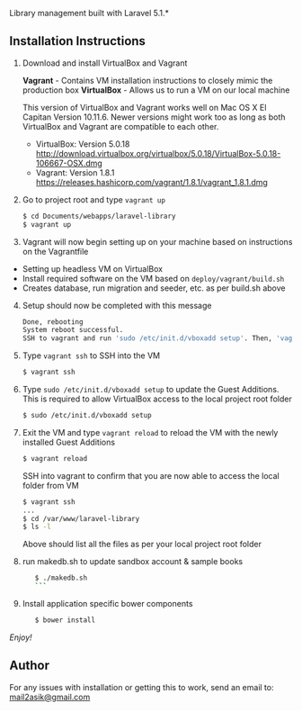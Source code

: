 Library management built with Laravel 5.1.*

## Installation Instructions

1. Download and install VirtualBox and Vagrant

   **Vagrant** - Contains VM installation instructions to closely mimic the production box
   **VirtualBox** - Allows us to run a VM on our local machine

   This version of VirtualBox and Vagrant works well on Mac OS X El Capitan Version 10.11.6. Newer versions might work too as long as both VirtualBox and Vagrant are compatible to each other.

   - VirtualBox: Version 5.0.18 http://download.virtualbox.org/virtualbox/5.0.18/VirtualBox-5.0.18-106667-OSX.dmg
   - Vagrant: Version 1.8.1 https://releases.hashicorp.com/vagrant/1.8.1/vagrant_1.8.1.dmg

2. Go to project root and type `vagrant up`

   ```bash
   $ cd Documents/webapps/laravel-library
   $ vagrant up
   ```

3. Vagrant will now begin setting up on your machine based on instructions on the Vagrantfile
  - Setting up headless VM on VirtualBox
  - Install required software on the VM based on `deploy/vagrant/build.sh`
  - Creates database, run migration and seeder, etc. as per build.sh above

4. Setup should now be completed with this message

   ```bash
   Done, rebooting
   System reboot successful.
   SSH to vagrant and run 'sudo /etc/init.d/vboxadd setup'. Then, 'vagrant reload' on Terminal.
   ```

5. Type `vagrant ssh` to SSH into the VM

   ```bash
   $ vagrant ssh
   ```

6. Type `sudo /etc/init.d/vboxadd setup` to update the Guest Additions. This is required to allow VirtualBox access to the local project root folder

   ```bash
   $ sudo /etc/init.d/vboxadd setup
   ```

7. Exit the VM and type `vagrant reload` to reload the VM with the newly installed Guest Additions

   ```bash
   $ vagrant reload
   ```

   SSH into vagrant to confirm that you are now able to access the local folder from VM

   ```bash
   $ vagrant ssh
   ...
   $ cd /var/www/laravel-library
   $ ls -l
   ```

   Above should list all the files as per your local project root folder

8. run makedb.sh to update sandbox account & sample books
    ```bash
       $ ./makedb.sh
       ```

9. Install application specific bower components
    ```bash
       $ bower install
    ```

*Enjoy!*

## Author

For any issues with installation or getting this to work, send an email to: [mail2asik@gmail.com](mailto:mail2asik@gmail.com)
